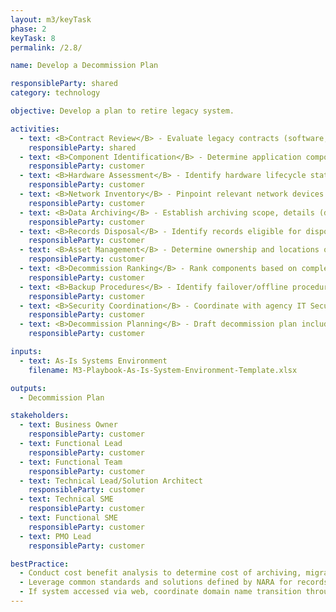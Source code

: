 ```yaml
---
layout: m3/keyTask
phase: 2
keyTask: 8
permalink: /2.8/

name: Develop a Decommission Plan

responsibleParty: shared
category: technology

objective: Develop a plan to retire legacy system.

activities:
  - text: <B>Contract Review</B> - Evaluate legacy contracts (software, infrastructure, and O&M) for expirations and renewal options
    responsibleParty: shared
  - text: <B>Component Identification</B> - Determine application components in need of decommissioning (e.g. test and production environments, system user IDs, business applications)
    responsibleParty: customer
  - text: <B>Hardware Assessment</B> - Identify hardware lifecycle status
    responsibleParty: customer
  - text: <B>Network Inventory</B> - Pinpoint relevant network devices
    responsibleParty: customer
  - text: <B>Data Archiving</B> - Establish archiving scope, details (data/schedule) & timelines. Engage <a href="https://www.archives.gov/records-mgmt/agency">Privacy Officer</a>
    responsibleParty: customer
  - text: <B>Records Disposal</B> - Identify records eligible for disposal per retention schedules
    responsibleParty: customer
  - text: <B>Asset Management</B> - Determine ownership and locations of network, software, and hardware assets
    responsibleParty: customer
  - text: <B>Decommission Ranking</B> - Rank components based on complexity / priority of decommissioning
    responsibleParty: customer
  - text: <B>Backup Procedures</B> - Identify failover/offline procedures, backup, and archival procedures 
    responsibleParty: customer
  - text: <B>Security Coordination</B> - Coordinate with agency IT Security office to identify guidelines for managing/cleansing data
    responsibleParty: customer
  - text: <B>Decommission Planning</B> - Draft decommission plan including timelines / key tasks to retire legacy systems (based on above activities)
    responsibleParty: customer

inputs:
  - text: As-Is Systems Environment
    filename: M3-Playbook-As-Is-System-Environment-Template.xlsx

outputs:
  - Decommission Plan

stakeholders:
  - text: Business Owner
    responsibleParty: customer
  - text: Functional Lead
    responsibleParty: customer
  - text: Functional Team
    responsibleParty: customer
  - text: Technical Lead/Solution Architect
    responsibleParty: customer
  - text: Technical SME
    responsibleParty: customer
  - text: Functional SME
    responsibleParty: customer
  - text: PMO Lead
    responsibleParty: customer

bestPractice:
  - Conduct cost benefit analysis to determine cost of archiving, migrating legacy data, or maintaining legacy systems in place 
  - Leverage common standards and solutions defined by NARA for records management found at <a href="https://ussm.gsa.gov/fibf-ERM/">https://ussm.gsa.gov/fibf-ERM/ </a>
  - If system accessed via web, coordinate domain name transition through Domain Name System (DNS) and with IT security POC
---
```

